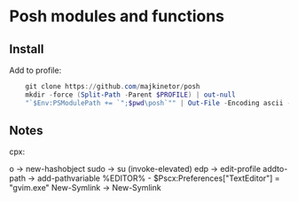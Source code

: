 
Posh modules and functions
==========================

Install
-------

Add to profile:

```Powershell
    git clone https://github.com/majkinetor/posh
    mkdir -force (Split-Path -Parent $PROFILE) | out-null
    "`$Env:PSModulePath += `";$pwd\posh`"" | Out-File -Encoding ascii -Append $PROFILE

```
     
Notes
-----

cpx:

o -> new-hashobject
sudo -> su  (invoke-elevated)
edp -> edit-profile
addto-path -> add-pathvariable
%EDITOR% - $Pscx:Preferences["TextEditor"] = "gvim.exe"
New-Symlink -> New-Symlink
